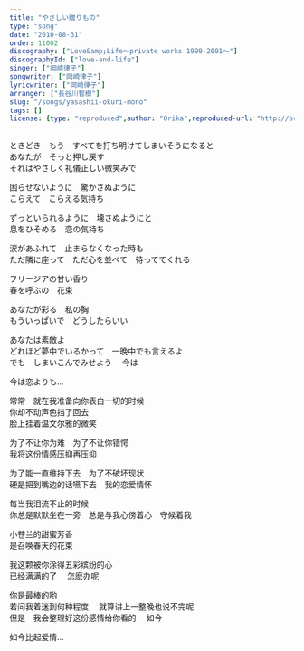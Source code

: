 ```yaml
---
title: "やさしい贈りもの"
type: "song"
date: "2010-08-31"
order: 11002
discography: ["Love&amp;Life〜private works 1999-2001〜"]
discographyId: ["love-and-life"]
singer: ["岡崎律子"]
songwriter: ["岡崎律子"]
lyricwriter: ["岡崎律子"]
arranger: ["長谷川智樹"]
slug: "/songs/yasashii-okuri-mono"
tags: []
license: {type: "reproduced",author: "Orika",reproduced-url: "http://orikamushi.myweb.hinet.net/",reproduced-website: "織歌蟲網站"}
---
```


ときどき　もう　すべてを打ち明けてしまいそうになると   
あなたが　そっと押し戻す   
それはやさしく礼儀正しい微笑みで   
  
困らせないように　驚かさぬように   
こらえて　こらえる気持ち   
  
ずっといられるように　壊さぬようにと   
息をひそめる　恋の気持ち   
  
涙があふれて　止まらなくなった時も   
ただ隣に座って　ただ心を並べて　待っててくれる   
  
フリージアの甘い香り   
春を呼ぶの　花束   
  
あなたが彩る　私の胸   
もういっぱいで　どうしたらいい   
  
あなたは素敵よ   
どれほど夢中でいるかって　一晩中でも言えるよ   
でも　しまいこんでみせよう　 今は　   
  
今は恋よりも...  
  
  <!-- 翻译 -->

常常　就在我准备向你表白一切的时候   
你却不动声色挡了回去   
脸上挂着温文尔雅的微笑   
  
为了不让你为难　为了不让你错愕   
我将这份情感压抑再压抑   
  
为了能一直维持下去　为了不破坏现状   
硬是把到嘴边的话嚥下去　我的恋爱情怀   
  
每当我泪流不止的时候   
你总是默默坐在一旁　总是与我心傍着心　守候着我   
  
小苍兰的甜蜜芳香   
是召唤春天的花束   
  
我这颗被你涂得五彩缤纷的心   
已经满满的了　 怎麽办呢   
  
你是最棒的哟   
若问我着迷到何种程度　 就算讲上一整晚也说不完呢   
但是　我会整理好这份感情给你看的　 如今　   
  
如今比起爱情...
